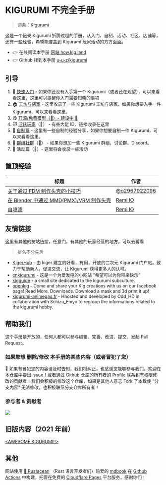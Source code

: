 # KIGURUMI 不完全手册

> 词条：[Kigurumi](kigurumi.md)

这是一个记录 Kigurumi 折腾过程的手册，从入门、自制、活动、社区、店铺等，还有一些经验，希望能覆盖到 Kigurumi 玩家活动的方方面面。

- 👉 在线阅读本手册 [网站 how.kig.land](https://how.kig.land)
- 👉 Github 找到本手册 [u-u-z/kigurumi](https://github.com/u-u-z/kigurumi)

## 引导

1. 🐣 [快速入门](get-start.md) - 如果你还没有入手第一个 Kigurumi（或者还在观望），可以来看看这里，这里可以提醒你入门需要知晓的事项
2. 🏠 [工坊与店家](creator-workshop.md) - 这里收录了一些 Kigurumi 工坊与店家，如果你想要入手一件 Kigurumi，可以来看看这里。
3. 😋 [开源/免费模型（🚧）- 建设中 🚧](open_source_model.md)
4. 🐱 [活跃玩家](dalao.md)（🚧） - 有些大佬 ID、链接收录在这里
5. 🔧 [自制篇](DIY/) - 这里有一些自制的经验分享，如果你想要自制一件 Kigurumi，可以来看看这里。
6. 🎈 [群组社群](groups.md)（🚧） - 如果你想加一些 Kigurumi 群组、讨论群、Discord。
7. 🎡 活动篇（🚧）- 这里将会收录一些活动

## 置顶经验

| 标题                                                                         | 作者                                            |
| ---------------------------------------------------------------------------- | ----------------------------------------------- |
| [关于通过 FDM 制作头壳的小技巧](./DIY/Tips-for-FDM.md)                       | [@q2967922096](https://twitter.com/q2967922096) |
| [在 Blender 中通过 MMD(PMX)/VRM 制作头壳](./DIY/Tips-for-made-by-pmx-vrm.md) | [Remi IO](https://twitter.com/Remi_IO)          |
| [自喷漆](./DIY/Tips-for-painting.md)                                         | [Remi IO](https://twitter.com/Remi_IO)          |

## 友情链接

这里有其他的友站链接，任意门，有其他的玩家经营的地方，可以去看看

> 排名不分先后

- [KigerHub](https://kigerhub.com/) - 由 kiger 建立的好看，有用，开放的二次元 Kigurumi 门户站。致力于帮助新人，促进交流，让 Kigurumi 获得更多人的认可。
- [cnkigurumi](http://www.cnkigurumi.com) - 这是一个为爱发电的小网站 “希望可以为你带来快乐”
- [kigguide](https://kigguide.com/) - a small site dedicated to the kigurumi subculture.
- [openkig](http://openkig.com/) - Come and share your Kig creations with us on our facebook page! Read More. Downloads. Download a mask and 3d print it up!
- [kigurumi-animegao.fr](https://kigurumi-animegao.fr/) - Hhosted and developed by Odd_HD in collaboration with Schizu_Emyu to regroup the informations related to the kigurumi hobby.

## 帮助我们

这个手册是开放的，任何人都可以参与编辑、完善、改进、提交、发起 Pull Request。

### 如果您想 删除/修改 本手册的某些内容（或者冒犯了您）

🙏 如果有冒犯您的内容请及时告知，我们将纠正，也感谢您能够参与我们。欢迎在本仓库中提出 issue！或者通过 Github 仓库的所有者的 Profile 联系到有权限修改的贡献者！我们会积极的修改这个仓库，如果是其他人意志 Fork 了本致使 “分支内容” 无法修改，也积极联系分支仓库所有者！

### 参与者 & 贡献者

<a href="https://github.com/u-u-z/kigurumi/graphs/contributors">
  <img src="https://contrib.rocks/image?repo=u-u-z/kigurumi" />
</a>

## 旧版内容（2021 年前）

[\<AWESOME KIGURUMI!!>](old_content/)

## 其他

网站使用 [🦀️ Rustacean](https://rustaceans.org/) （Rust 语言开发者们）热爱的 [mdbook](https://github.com/rust-lang/mdBook) 在 [Github Actions](https://github.com/features/actions) 中构建，托管在免费的 [Cloudflare Pages](https://pages.cloudflare.com/) 平台服务，感谢你们！
